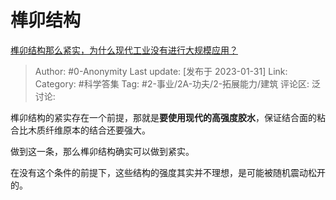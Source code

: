 # 榫卯结构
[榫卯结构那么紧实，为什么现代工业没有进行大规模应用？](https://www.zhihu.com/question/271098355/answer/2869171213)

> Author: #0-Anonymity
> Last update: [发布于 2023-01-31]
> Link:
> Category: #科学答集
> Tag: #2-事业/2A-功夫/2-拓展能力/建筑
> 评论区:
> 泛讨论:

榫卯结构的紧实存在一个前提，那就是**要使用现代的高强度胶水**，保证结合面的粘合比木质纤维原本的结合还要强大。

做到这一条，那么榫卯结构确实可以做到紧实。

在没有这个条件的前提下，这些结构的强度其实并不理想，是可能被随机震动松开的。
